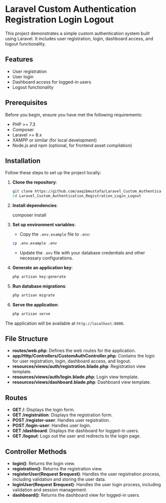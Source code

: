 # Laravel Custom Authentication Registration Login Logout

This project demonstrates a simple custom authentication system built using Laravel. It includes user registration, login, dashboard access, and logout functionality.

## Features

- User registration
- User login
- Dashboard access for logged-in users
- Logout functionality

## Prerequisites

Before you begin, ensure you have met the following requirements:

- PHP >= 7.3
- Composer
- Laravel >= 8.x
- XAMPP or similar (for local development)
- Node.js and npm (optional, for frontend asset compilation)

## Installation

Follow these steps to set up the project locally:

1. **Clone the repository**:
    ```sh
    git clone https://github.com/aaqibmustafa/Laravel_Custom_Authentication_Registration_Login_Logout.git
    cd Laravel_Custom_Authentication_Registration_Login_Logout
    ```

2. **Install dependencies**:
   
    composer install
   

3. **Set up environment variables**:
    - Copy the `.env.example` file to `.env`:
    ```sh
    cp .env.example .env
    ```
    - Update the `.env` file with your database credentials and other necessary configurations.

4. **Generate an application key**:
    ```sh
    php artisan key:generate
    ```

5. **Run database migrations**:
    ```sh
    php artisan migrate
    ```

6. **Serve the application**:
    ```sh
    php artisan serve
    ```

The application will be available at `http://localhost:8000`.

## File Structure

- **routes/web.php**: Defines the web routes for the application.
- **app/Http/Controllers/CustomAuthController.php**: Contains the logic for user registration, login, dashboard access, and logout.
- **resources/views/auth/registration.blade.php**: Registration view template.
- **resources/views/auth/login.blade.php**: Login view template.
- **resources/views/dashboard.blade.php**: Dashboard view template.

## Routes

- **GET /**: Displays the login form.
- **GET /registration**: Displays the registration form.
- **POST /register-user**: Handles user registration.
- **POST /login-user**: Handles user login.
- **GET /dashboard**: Displays the dashboard for logged-in users.
- **GET /logout**: Logs out the user and redirects to the login page.

## Controller Methods

- **login()**: Returns the login view.
- **registration()**: Returns the registration view.
- **registerUser(Request $request)**: Handles the user registration process, including validation and storing the user data.
- **loginUser(Request $request)**: Handles the user login process, including validation and session management.
- **dashboard()**: Returns the dashboard view for logged-in users.



